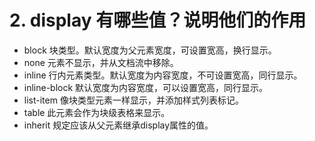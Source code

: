 # 2. display 有哪些值？说明他们的作用

* block 块类型。默认宽度为父元素宽度，可设置宽高，换行显示。
* none 元素不显示，并从文档流中移除。
* inline 行内元素类型。默认宽度为内容宽度，不可设置宽高，同行显示。
* inline-block 默认宽度为内容宽度，可以设置宽高，同行显示。
* list-item 像块类型元素一样显示，并添加样式列表标记。
* table 此元素会作为块级表格来显示。
* inherit 规定应该从父元素继承display属性的值。
